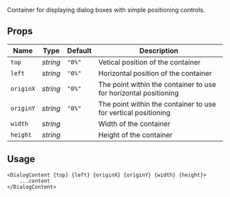 Container for displaying dialog boxes with simple positioning controls.

## Props
| Name | Type | Default | Description |
| --- | --- | --- | --- |
| `top` | _string_ | `"0%"` | Vetical position of the container
| `left` | _string_ | `"0%"` | Horizontal position of the container
| `originX` | _string_ | `"0%"` | The point within the container to use for horizontal positioning
| `originY` | _string_ | `"0%"` | The point within the container to use for vertical positioning
| `width` | _string_ | | Width of the container
| `height` | _string_ | | Height of the container


## Usage
```svelte
<DialogContent {top} {left} {originX} {originY} {width} {height}>
    ...content
</DialogContent>
```
